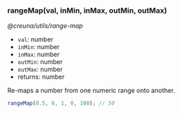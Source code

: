 ### rangeMap(val, inMin, inMax, outMin, outMax)

_@creuna/utils/range-map_

* `val`: number
* `inMin`: number
* `inMax`: number
* `outMin`: number
* `outMax`: number
* returns: number

Re-maps a number from one numeric range onto another.

```js
rangeMap(0.5, 0, 1, 0, 100); // 50
```
